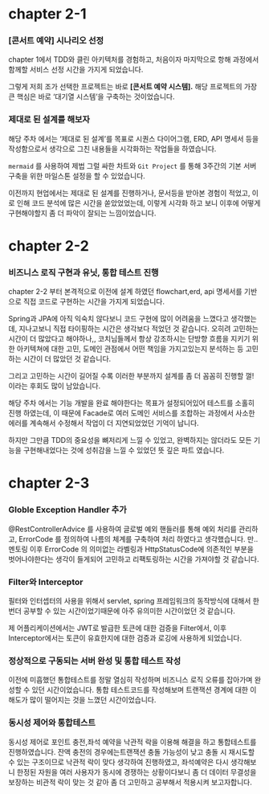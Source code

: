 # chapter 2-1

### [콘서트 예약] 시나리오 선정

chapter 1에서 TDD와 클린 아키텍처를 경험하고, 처음이자 마지막으로 항해 과정에서 함께할 서비스 선정 시간을 가지게 되었습니다.

그렇게 저희 조가 선택한 프로젝트는 바로 **[콘서트 예약 시스템].** 해당 프로젝트의 가장 큰 핵심은 바로 ‘대기열 시스템’을 구축하는 것이었습니다.

### 제대로 된 설계를 해보자

해당 주차 에서는 ‘제대로 된 설계’를 목표로 시퀀스 다이어그램, ERD, API 명세서 등을 작성함으로서 생각으로 그친 내용들을 시각화하는 작업들을 하였습니다.

`mermaid` 를 사용하여 제법 그럴 싸한 차트와 `Git Project` 를 통해 3주간의 기본 서버 구축을 위한 마일스톤 설정을 할 수 있었습니다.

이전까지 현업에서는 제대로 된 설계를 진행하거나, 문서등을 받아본 경험이 적었고, 이로 인해 코드 분석에 많은 시간을 쏟았었었는데, 이렇게 시각화 하고 보니 이후에 어떻게 구현해야할지 좀 더 파악이 잘되는 느낌이었습니다.

# chapter 2-2

### 비즈니스 로직 구현과 유닛, 통합 테스트 진행

chapter 2-2 부터 본격적으로 이전에 설계 하였던 flowchart,erd, api 명세서를 기반으로 직접 코드로 구현하는 시간을 가지게 되었습니다.

Spring과 JPA에 아직 익숙치 않다보니 코드 구현에 많이 어려움을 느꼈다고 생각했는데, 지나고보니 직접 타이핑하는 시간은 생각보다 적었던 것 같습니다. 오히려 고민하는 시간이 더 많았다고 해야하나,, 코치님들께서 항상 강조하시는 단방향 흐름을 지키기 위한 아키텍쳐에 대한 고민, 도메인 관점에서 어떤 책임을 가지고있는지 분석하는 등 고민하는 시간이 더 많았던 것 같습니다.

그리고 고민하는 시간이 길어질 수록 이러한 부분까지 설계를 좀 더 꼼꼼히 진행할 껄! 이라는 후회도 많이 남았습니다.

해당 주차 에서는 기능 개발을 완료 해야한다는 목표가 설정되어있어 테스트를 소홀히 진행 하였는데, 이 때문에 Facade로 여러 도메인 서비스를 조합하는 과정에서 사소한 에러를 계속해서 수정해서 작업이 더 지연되었었던 기억이 납니다.

하지만 그만큼 TDD의 중요성을 뼈저리게 느낄 수 있었고, 완벽하지는 않더라도 모든 기능을 구현해내었다는 것에 성취감을 느낄 수 있었던 뜻 깊은 파트 였습니다.

# chapter 2-3

### Globle Exception Handler 추가

@RestControllerAdvice 를 사용하여 글로벌 예외 핸들러를 통해 예외 처리를 관리하고, ErrorCode 를 정의하여 나름의 체계를 구축하여 처리 하였다고 생각했습니다. 만..멘토링 이후 ErrorCode 의 의미없는 라벨링과 HttpStatusCode에 의존적인 부분을 벗어나야한다는 생각이 들게되어 고민하고 리팩토링하는 시간을 가져야할 것 같습니다.

### Filter와 Interceptor

필터와 인터셉터의 사용을 위해서 servlet, spring 프레임워크의 동작방식에 대해서 한번더 공부할 수 있는 시간이었기때문에 아주 유의미한 시간이었던 것 같습니다.

제 어플리케이션에서는 JWT로 발급한 토큰에 대한 검증을 Filter에서, 이후 Interceptor에서는 토큰이 유효한지에 대한 검증과 로깅에 사용하게 되었습니다.

### **정상적으로 구동되는 서버 완성 및 통합 테스트 작성**

이전에 미흡했던 통합테스트를 정말 열심히 작성하며 비즈니스 로직 오류를 잡아가며 완성할 수 있던 시간이었습니다. 통합 테스트코드를 작성해보며 트랜잭션 경계에 대한 이해도가 많이 떨어지는 것을 느꼈던 시간이었습니다.

### 동시성 제어와 통합테스트

동시성 제어로 포인트 충전,좌석 예약을 낙관적 락을 이용해 해결을 하고 통합테스트를 진행하였습니다. 잔액 충전의 경우에는트랜잭션 충돌 가능성이 낮고 충돌 시 재시도할 수 있는 구조이므로 낙관적 락이 맞다 생각하여 진행하였고, 좌석예약은 다시 생각해보니 한정된 자원을 여러 사용자가 동시에 경쟁하는 상황이다보니 좀 더 데이터 무결성을 보장하는 비관적 락이 맞는 것 같아 좀 더 고민하고 공부해서 적용시켜 보고자합니다.
